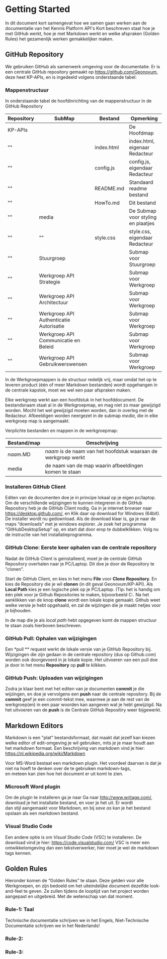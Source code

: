 # Getting Started

In dit document kort samengevat hoe we samen gaan werken aan de documentatie van
het Kennis Platform API's Kort beschreven staat hoe je met GitHub werkt, hoe je
met Markdown werkt en welke afspraken (Golden Rules) het gezamenlijk werken
gemakkelijker maken.

## GitHub Repository

We gebruiken GitHub als samenwerk omgeving voor de documentatie. Er is een
centrale GitHub repository gemaakt op https://github.com/Geonovum, deze heet
KP-APIs, en is ingedeeld volgens onderstaande tabel:

### Mappenstructuur

In onderstaande tabel de hoofdinrichting van de mappenstructuur in de GitHub
Repository

| Repository | SubMap                                  | Bestand    | Opmerking                          |
|------------|-----------------------------------------|------------|------------------------------------|
| KP-APIs    |                                         |            | De Hoofdmap                        |
| ""         |                                         | index.html | index.html, eigenaar Redacteur     |
| ""         |                                         | config.js  | config.js, eigendaar Redacteur     |
| ""         |                                         | README.md  | Standaard readme bestand           |
| ""         |                                         | HowTo.md   | Dit bestand                        |
| ""         | media                                   |            | De Submap voor styling en plaatjes |
| ""         | ""                                      | style.css  | style.css, eigendaar Redacteur     |
| ""         | Stuurgroep                              |            | Submap voor Stuurgroep             |
| ""         | Werkgroep API Strategie                 |            | Submap voor Werkgroep              |
| ""         | Werkgroep API Architectuur              |            | Submap voor Werkgroep              |
| ""         | Werkgroep API Authenticatie Autorisatie |            | Submap voor Werkgroep              |
| ""         | Werkgroep API Communicatie en Beleid    |            | Submap voor Werkgroep              |
| ""         | Werkgroep API Gebruikwerswensen         |            | Submap voor Werkgroep              |

In de Werkgroepmappen is de structuur redelijk vrij, maar omdat het op te
leveren product (één of meer Markdown bestanden) wordt opgehangen in de centrale
kapstok, moet we wel een paar afspraken maken.

Elke werkgroep werkt aan een hoofdstuk in het hoofddocument. De bestandsnaam
staat al in de Werkgroepmap, en mag niet zo maar gewijzigd worden. Mocht het wel
gewijzigd moeten worden, dan in overleg met de Redacteur. Afbeeldigen worden
neergezet in de submap *media*, die in elke werkgroep map is aangemaakt.

Verplichte bestanden en mappen in de werkgroepmap:

| Bestand/map | Omschrijving                                                   |
|-------------|----------------------------------------------------------------|
| *naam*.MD   | *naam* is de naam van het hoofdstuk waaraan de werkgroep werkt |
| media       | de naam van de map waarin afbeeldingen komen te staan          |

### Installeren GitHub Client

Editen van de documenten doe je in principe lokaal op je eigen pc/laptop. Om de
verschillende wijzigingen te kunnen integreren in de GitHub Repository heb je de
GitHub Client nodig. Ga in je internet browser naar https://desktop.github.com/,
en Klik daar op download for Windows (64bit). De installer wordt nu gedownload.
Als de download klaar is, ga je naar de maps “downloads” met je windows
explorer. Je zoek het programma “GitHubDesktopSetup” op, en start dat door erop
te dubbelklikken. Volg nu de instructie van het installatieprogramma.

### GitHub Clone: Eerste keer ophalen van de centrale repository

Nadat de GitHub Client is geinstalleerd, moet je de centrale GitHub Repository
overhalen naar je PC/Laptop. Dit doe je door de Repository te "clonen".

Start de GitHub Client, en kies in het menu **File** voor **Clone Repository**.
En kies de Repository die je wil **clonen** (in dit geval Geonovum/KP-API). Als
**Local Path** kies je een logische plek op je PC/Laptop. (Tip: het is handig om
één plek voor je Github Repositories te maken, bijvoorbeeld C:. Na het
aanklikken van de knop **clone** wordt een lokale kopie gemaakt. Github weet
welke versie je hebt opgehaald, en zal de wijzingen die je maakt netjes voor je
bijhouden.

In de map die je als *local path* hebt opgegeven komt de mappen structuur te
staan zoals hierboven beschreven.

### GitHub Pull: Ophalen van wijzigingen

Een *pull ** request werkt de lokale versie van je GitHub Repository bij.
Wijzigingen die zijn gedaan in de centrale repository (dus op Github.com) worden
ook doorgevoerd in je lokale kopie. Het uitvoeren van een pull doe je door in
het menu **Repository** op **pull** te klikken.

### GitHub Push: Uploaden van wijzigingen

Zodra je klaar bent met het editen van je documenten **commit** je die
wijzingen, en doe je vervolgens een **push** naar de centrale repository. Bij de
**commit** geef je een commit-tekst mee, waarmee je aan de rest van de
werkgroep(en) in een paar woorden kan aangeven wat je hebt gewijzigd. Na het
uitvoeren van de **push** is de Centrale GitHub Repositiry weer bijgewerkt.

## Markdown Editors

Markdown is een "plat" bestandsformaat, dat maakt dat jezelf kan kiezen welke
editor of edit-omgeving je wil gebruiken, mits je je maar houdt aan het markdown
formaat. Een beschrijving van markdown vind je hier:
https://nl.wikipedia.org/wiki/Markdown

Voor MS-Word bestaat een markdown plugin. Het voordeel daarvan is dat je niet na
hoeft te denken over de te gebruiken markdown-tags,  
en meteen kan zien hoe het document er uit komt te zien.

### Microsoft Word plugin

Om de plugin te installeren ga je naar Ga naar http://www.writage.com/, download
je het installatie bestand, en voer je het uit. Er wordt  
dan stijl aangemaakt voor Markdown, en bij *save as* kan je het bestand opslaan
als een markdown bestand.

### Visual Studio Code

Een andere optie is om *Visual Studio Code* (VSC) te installeren. De download
vind je hier: https://code.visualstudio.com/ VSC is meer een ontwikkelomgeving
dan een tekstverwerker, hier moet je wel de markdown tags kennen.

## Golden Rules

Hieronder komen de “Golden Rules” te staan. Deze gelden voor alle Werkgroepen,
en zijn bedoeld om het uiteindelijke document dezelfde look-and-feel te geven.
Ze zullen tijdens de looptijd van het project worden aangepast en uitgebreid.
Met de wetenschap van dat moment.

### Rule-1: Taal
Technische documentatie schrijven we in het Engels, 
Niet-Technische Documentatie schrijven we in het Nederlands!

### Rule-2:

### Rule-3:
